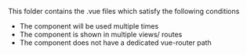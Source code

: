 This folder contains the .vue files which satisfy the following conditions
* The component will be used multiple times
* The component is shown in multiple views/ routes
* The component does not have a dedicated vue-router path
